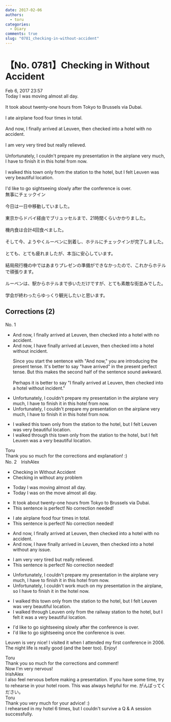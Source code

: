 ```yaml
---
date: 2017-02-06
authors:
  - toru
categories:
  - Diary
comments: true
slug: "0781_checking-in-without-accident"
---
```


# 【No. 0781】Checking in Without Accident
<div class="date">Feb 6, 2017 23:57</div>
<div id="post"><div id="body_show_ori">
Today I was moving almost all day.<br/><br/>It took about twenty-one hours from Tokyo to Brussels via Dubai.<br/><br/>I ate airplane food four times in total.<br/><br/>And now, I finally arrived at Leuven, then checked into a hotel with no accident.<br/><br/>I am very very tired but really relieved.<br/><br/>Unfortunately, I couldn't prepare my presentation in the airplane very much, I have to finish it in this hotel from now.<br/><br/>I walked this town only from the station to the hotel, but I felt Leuven was very beautiful location.<br/><br/>I'd like to go sightseeing slowly after the conference is over.
</div></div>

<!-- more -->

<div id="post_ja"><div id="body_show_mo">
無事にチェックイン<br/><br/>今日は一日中移動していました。<br/><br/>東京からドバイ経由でブリュッセルまで、21時間くらいかかりました。<br/><br/>機内食は合計4回食べました。<br/><br/>そして今、ようやくルーベンに到着し、ホテルにチェックインが完了しました。<br/><br/>とても、とても疲れましたが、本当に安心しています。<br/><br/>結局飛行機の中ではあまりプレゼンの準備ができなかったので、これからホテルで頑張ります。<br/><br/>ルーベンは、駅からホテルまで歩いただけですが、とても素敵な街並みでした。<br/><br/>学会が終わったらゆっくり観光したいと思います。
</div></div>

## Corrections (2)
<div id="block"><div class="first_name"> No. 1　<span class="just_name"></span></div><div id="block2">
<ul class="correction_field">
<li class="incorrect">And now, I finally arrived at Leuven, then checked into a hotel with no accident.</li>
<li class="corrected correct">
And now, I have finally arrived at Leuven, then checked into a hotel without incident.
<p class="correction_comment">Since you start the sentence with "And now," you are introducing the present tense. It's better to say "have arrived" in the present perfect tense. But this makes the second half of the sentence sound awkward.<br/><br/>Perhaps it is better to say "I finally arrived at Leuven, then checked into a hotel without incident."</p>
</li>
</ul>
<ul class="correction_field">
<li class="incorrect">Unfortunately, I couldn't prepare my presentation in the airplane very much, I have to finish it in this hotel from now.</li>
<li class="corrected correct">
Unfortunately, I couldn't prepare my presentation on the airplane very much, I have to finish it in this hotel from now.
</li>
</ul>
<ul class="correction_field">
<li class="incorrect">I walked this town only from the station to the hotel, but I felt Leuven was very beautiful location.</li>
<li class="corrected correct">
I walked through this town only from the station to the hotel, but I felt Leuven was a very beautiful location.
</li>
</ul>
</div><div class="name"><span class="just_name">Toru</span><br>
Thank you so much for the corrections and explanation! :)
</div>
</div>
<div id="block"><div class="first_name"> No. 2　<span class="just_name">IrishAlex</span></div><div id="block2">
<ul class="correction_field">
<li class="incorrect">Checking in Without Accident</li>
<li class="corrected correct">
Checking in <span class="f_blue">w</span>ithout <span class="f_blue">any problem</span>
</li>
</ul>
<ul class="correction_field">
<li class="incorrect">Today I was moving almost all day.</li>
<li class="corrected correct">
Today I was <span class="f_blue">on the </span>mov<span class="f_blue">e</span> almost all day.
</li>
</ul>
<ul class="correction_field">
<li class="incorrect">It took about twenty-one hours from Tokyo to Brussels via Dubai.</li>
<li class="corrected perfect">This sentence is perfect! No correction needed!</li>
</ul>
<ul class="correction_field">
<li class="incorrect">I ate airplane food four times in total.</li>
<li class="corrected perfect">This sentence is perfect! No correction needed!</li>
</ul>
<ul class="correction_field">
<li class="incorrect">And now, I finally arrived at Leuven, then checked into a hotel with no accident.</li>
<li class="corrected correct">
And now, I <span class="f_blue">have </span>finally arrived <span class="f_blue">in </span>Leuven, then checked into a hotel with<span class="f_blue">out any issue</span>.
</li>
</ul>
<ul class="correction_field">
<li class="incorrect">I am very very tired but really relieved.</li>
<li class="corrected perfect">This sentence is perfect! No correction needed!</li>
</ul>
<ul class="correction_field">
<li class="incorrect">Unfortunately, I couldn't prepare my presentation in the airplane very much, I have to finish it in this hotel from now.</li>
<li class="corrected correct">
Unfortunately, I couldn't <span class="f_blue">work much on </span>my presentation in the airplane, <span class="f_blue">so </span>I have to finish it in th<span class="f_blue">e</span> hotel now.
</li>
</ul>
<ul class="correction_field">
<li class="incorrect">I walked this town only from the station to the hotel, but I felt Leuven was very beautiful location.</li>
<li class="corrected correct">
I walked <span class="f_blue">through Leuven </span>only from the <span class="f_blue">railway </span>station to the hotel, but I felt <span class="f_blue">it </span>was <span class="f_blue">a </span>very beautiful location.
</li>
</ul>
<ul class="correction_field">
<li class="incorrect">I'd like to go sightseeing slowly after the conference is over.</li>
<li class="corrected correct">
I'd like to go sightseeing <span class="f_blue">once </span>the conference is over.
</li>
</ul>
<p class="comment_small">
 Leuven is very nice! I visited it when I attended my first conference in 2006. The night life is really good (and the beer too). Enjoy!
</p>

</div><div class="name"><span class="just_name">Toru</span><br>
Thank you so much for the corrections and comment!<br/>Now I'm very nervous!
</div>
<div class="name"><span class="just_name">IrishAlex</span><br>
I also feel nervous before making a presentation. If you have some time, try to rehearse in your hotel room. This was always helpful for me. がんばってください。
</div>
<div class="name"><span class="just_name">Toru</span><br>
Thank you very much for your advice! :)<br/>I rehearsed in my hotel 6 times, but I couldn't survive a Q &amp; A session successfully.
</div>
</div>
